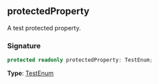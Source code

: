 ## protectedProperty

A test protected property.

<h3 id="protectedproperty-signature">Signature</h3>

```typescript
protected readonly protectedProperty: TestEnum;
```

**Type**: [TestEnum](docs/test-suite-a/testenum-enum)
